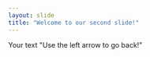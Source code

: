 ```yaml
---
layout: slide
title: "Welcome to our second slide!"
---
```

Your text
"Use the left arrow to go back!"
